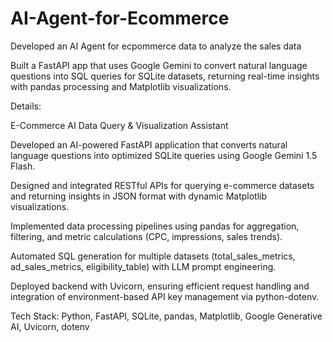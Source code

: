 # AI-Agent-for-Ecommerce

Developed an AI Agent for ecpommerce data to analyze the sales data

Built a FastAPI app that uses Google Gemini to convert natural language questions into SQL queries for SQLite datasets, returning real-time insights with pandas processing and Matplotlib visualizations.

Details:

E-Commerce AI Data Query & Visualization Assistant

Developed an AI-powered FastAPI application that converts natural language questions into optimized SQLite queries using Google Gemini 1.5 Flash.

Designed and integrated RESTful APIs for querying e-commerce datasets and returning insights in JSON format with dynamic Matplotlib visualizations.

Implemented data processing pipelines using pandas for aggregation, filtering, and metric calculations (CPC, impressions, sales trends).

Automated SQL generation for multiple datasets (total_sales_metrics, ad_sales_metrics, eligibility_table) with LLM prompt engineering.

Deployed backend with Uvicorn, ensuring efficient request handling and integration of environment-based API key management via python-dotenv.

Tech Stack: Python, FastAPI, SQLite, pandas, Matplotlib, Google Generative AI, Uvicorn, dotenv
